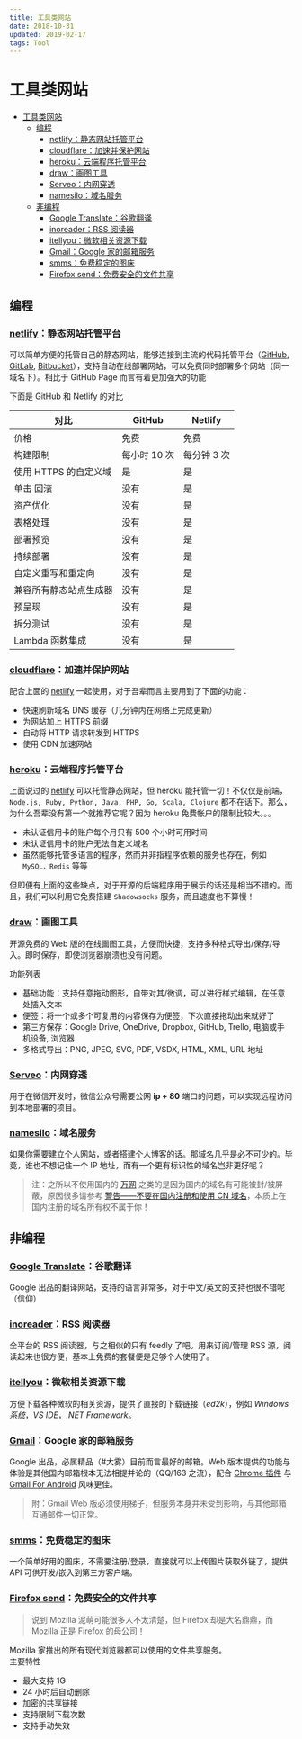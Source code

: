 ```yaml
---
title: 工具类网站
date: 2018-10-31
updated: 2019-02-17
tags: Tool
---
```


# 工具类网站

- [工具类网站](#工具类网站)
  - [编程](#编程)
    - [netlify：静态网站托管平台](#netlify静态网站托管平台)
    - [cloudflare：加速并保护网站](#cloudflare加速并保护网站)
    - [heroku：云端程序托管平台](#heroku云端程序托管平台)
    - [draw：画图工具](#draw画图工具)
    - [Serveo：内网穿透](#serveo内网穿透)
    - [namesilo：域名服务](#namesilo域名服务)
  - [非编程](#非编程)
    - [Google Translate：谷歌翻译](#google-translate谷歌翻译)
    - [inoreader：RSS 阅读器](#inoreaderrss-阅读器)
    - [itellyou：微软相关资源下载](#itellyou微软相关资源下载)
    - [Gmail：Google 家的邮箱服务](#gmailgoogle-家的邮箱服务)
    - [smms：免费稳定的图床](#smms免费稳定的图床)
    - [Firefox send：免费安全的文件共享](#firefox-send免费安全的文件共享)

## 编程

### [netlify](https://www.netlify.com/)：静态网站托管平台

可以简单方便的托管自己的静态网站，能够连接到主流的代码托管平台（[GitHub](https://github.com), [GitLab](https://gitlab.com), [Bitbucket](https://bitbucket.org)），支持自动在线部署网站，可以免费同时部署多个网站（同一域名下）。相比于 GitHub Page 而言有着更加强大的功能

下面是 GitHub 和 Netlify 的对比

| 对比                   | GitHub       | Netlify     |
| ---------------------- | ------------ | ----------- |
| 价格                   | 免费         | 免费        |
| 构建限制               | 每小时 10 次 | 每分钟 3 次 |
| 使用 HTTPS 的自定义域  | 是           | 是          |
| 单击 回滚              | 没有         | 是          |
| 资产优化               | 没有         | 是          |
| 表格处理               | 没有         | 是          |
| 部署预览               | 没有         | 是          |
| 持续部署               | 没有         | 是          |
| 自定义重写和重定向     | 没有         | 是          |
| 兼容所有静态站点生成器 | 没有         | 是          |
| 预呈现                 | 没有         | 是          |
| 拆分测试               | 没有         | 是          |
| Lambda 函数集成        | 没有         | 是          |

### [cloudflare](https://www.cloudflare.com)：加速并保护网站

配合上面的 [netlify](#netlifyhttpswwwnetlifycom静态网站托管平台) 一起使用，对于吾辈而言主要用到了下面的功能：

- 快速刷新域名 DNS 缓存（几分钟内在网络上完成更新）
- 为网站加上 HTTPS 前缀
- 自动将 HTTP 请求转发到 HTTPS
- 使用 CDN 加速网站

### [heroku](https://www.heroku.com)：云端程序托管平台

上面说过的 [netlify](#netlifyhttpswwwnetlifycom静态网站托管平台) 可以托管静态网站，但 heroku 能托管一切！不仅仅是前端，`Node.js, Ruby, Python, Java, PHP, Go, Scala, Clojure` 都不在话下。那么，为什么吾辈没有第一个就推荐它呢？因为 heroku 免费帐户的限制比较大。。。

- 未认证信用卡的账户每个月只有 500 个小时可用时间
- 未认证信用卡的账户无法自定义域名
- 虽然能够托管多语言的程序，然而并非指程序依赖的服务也存在，例如 `MySQL，Redis` 等等

但即便有上面的这些缺点，对于开源的后端程序用于展示的话还是相当不错的。而且，我们可以利用它免费搭建 `Shadowsocks` 服务，而且速度也不算慢！

### [draw](https://www.draw.io/)：画图工具

开源免费的 Web 版的在线画图工具，方便而快捷，支持多种格式导出/保存/导入。即时保存，即使浏览器崩溃也没有问题。

功能列表

- 基础功能：支持任意拖动图形，自带对其/微调，可以进行样式编辑，在任意处插入文本
- 便签：将一个或多个可复用的内容保存为便签，下次直接拖动出来就好了
- 第三方保存：Google Drive, OneDrive, Dropbox, GitHub, Trello, 电脑或手机设备, 浏览器
- 多格式导出：PNG, JPEG, SVG, PDF, VSDX, HTML, XML, URL 地址

### [Serveo](https://serveo.net)：内网穿透

用于在微信开发时，微信公众号需要公网 **ip + 80** 端口的问题，可以实现远程访问到本地部署的项目。

### [namesilo](https://www.namesilo.com/?rid=ea90147sn)：域名服务

如果你需要建立个人网站，或者搭建个人博客的话。那域名几乎是必不可少的。毕竟，谁也不想记住一个 IP 地址，而有一个更有标识性的域名岂非更好呢？

> 注：之所以不使用国内的 [万网](https://wanwang.aliyun.com/) 之类的是因为国内的域名有可能被封/被屏蔽，原因很多请参考 [警告——不要在国内注册和使用 CN 域名](https://www.williamlong.info/archives/1654.html)，本质上在国内注册的域名所有权不属于你！

## 非编程

### [Google Translate](https://translate.google.com)：谷歌翻译

Google 出品的翻译网站，支持的语言非常多，对于中文/英文的支持也很不错呢（信仰）

### [inoreader](https://www.inoreader.com/)：RSS 阅读器

全平台的 RSS 阅读器，与之相似的只有 feedly 了吧。用来订阅/管理 RSS 源，阅读起来也很方便，基本上免费的套餐便是足够个人使用了。

### [itellyou](https://msdn.itellyou.cn)：微软相关资源下载

方便下载各种微软的相关资源，提供了直接的下载链接（_ed2k_），例如 _Windows 系统_，_VS IDE_，_.NET Framework_。

### [Gmail](https://mail.google.com)：Google 家的邮箱服务

Google 出品，必属精品（#大雾）目前而言最好的邮箱。Web 版本提供的功能与体验是其他国内邮箱根本无法相提并论的（QQ/163 之流），配合 [Chrome 插件](https://jasonsavard.com/zh-CN/Checker-Plus-for-Gmail) 与 [Gmail For Android](https://play.google.com/store/apps/details?id=com.google.android.gm&hl=zh_CN) 风味更佳。

> 附：Gmail Web 版必须使用梯子，但服务本身并未受到影响，与其他邮箱互通邮件一切正常。

### [smms](https://sm.ms)：免费稳定的图床

一个简单好用的图床，不需要注册/登录，直接就可以上传图片获取外链了，提供 API 可供开发/嵌入到第三方客户端。

### [Firefox send](https://send.firefox.com/)：免费安全的文件共享

> 说到 Mozilla 泥萌可能很多人不太清楚，但 Firefox 却是大名鼎鼎，而 Mozilla 正是 Firefox 的母公司！

Mozilla 家推出的所有现代浏览器都可以使用的文件共享服务。  
主要特性

- 最大支持 1G
- 24 小时后自动删除
- 加密的共享链接
- 支持限制下载次数
- 支持手动失效

